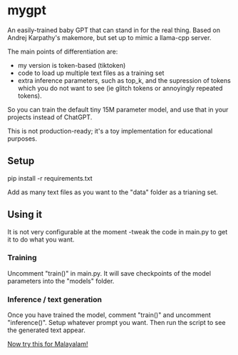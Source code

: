 # mygpt
An easily-trained baby GPT that can stand in for the real thing. Based on Andrej Karpathy's makemore, but set up to mimic a llama-cpp server.

The main points of differentiation are:
 - my version is token-based (tiktoken)
 - code to load up multiple text files as a training set
 - extra inference parameters, such as top_k, and the supression of tokens which you do not want to see (ie glitch tokens or annoyingly repeated tokens).

So you can train the default tiny 15M parameter model, and use that in your projects instead of ChatGPT.


This is not production-ready; it's a toy implementation for educational purposes.

## Setup

pip install -r requirements.txt

Add as many text files as you want to the "data" folder as a trianing set.

## Using it

It is not very configurable at the moment -tweak the code in main.py to get it to do what you want.

### Training

Uncomment "train()" in main.py. It will save checkpoints of the model parameters into the "models" folder.

### Inference / text generation

Once you have trained the model, comment "train()" and uncomment "inference()". Setup whatever prompt you want. Then run the script to see the generated text appear.

[Now try this for Malayalam!](https://colab.research.google.com/drive/1kWZ9CqXXcZpAYvaxQ7SqrgaETTk0Y5vX?usp=sharing)
